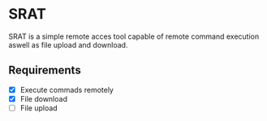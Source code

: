 # SRAT
SRAT is a simple remote acces tool capable of remote command execution aswell as file upload and download.

## Requirements
- [X] Execute commads remotely
- [X] File download
- [ ] File upload
